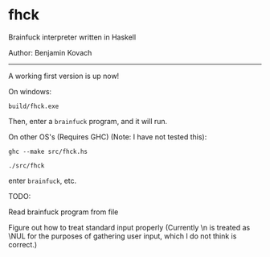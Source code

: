 fhck
====

Brainfuck interpreter written in Haskell

Author: Benjamin Kovach

----
A working first version is up now!


On windows:

`build/fhck.exe`

Then, enter a `brainfuck` program, and it will run.


On other OS's (Requires GHC) (Note: I have not tested this):


`ghc --make src/fhck.hs`

`./src/fhck`

enter `brainfuck`, etc.

TODO:

Read brainfuck program from file

Figure out how to treat standard input properly (Currently \n is treated as \NUL for the purposes of gathering user input, which I do not think is correct.)